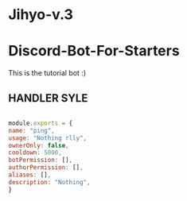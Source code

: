 # Jihyo-v.3
# Discord-Bot-For-Starters
This is the tutorial bot :)

## HANDLER SYLE

```js

module.exports = {
name: "ping",
usage: "Nothing rlly",
ownerOnly: false, 
cooldown: 5000,
botPermission: [],
authorPermission: [],
aliases: [],
description: "Nothing",
}

```
